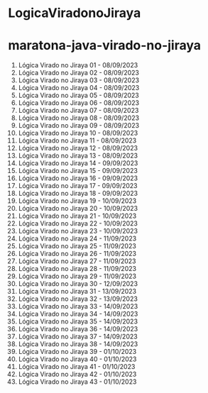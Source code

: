 # LogicaViradonoJiraya 
 
# maratona-java-virado-no-jiraya

1. Lógica Virado no Jiraya 01 - 08/09/2023
1. Lógica Virado no Jiraya 02 - 08/09/2023
1. Lógica Virado no Jiraya 03 - 08/09/2023
1. Lógica Virado no Jiraya 04 - 08/09/2023
1. Lógica Virado no Jiraya 05 - 08/09/2023
1. Lógica Virado no Jiraya 06 - 08/09/2023
1. Lógica Virado no Jiraya 07 - 08/09/2023
1. Lógica Virado no Jiraya 08 - 08/09/2023
1. Lógica Virado no Jiraya 09 - 08/09/2023
1. Lógica Virado no Jiraya 10 - 08/09/2023
1. Lógica Virado no Jiraya 11 - 08/09/2023
1. Lógica Virado no Jiraya 12 - 08/09/2023
1. Lógica Virado no Jiraya 13 - 08/09/2023
1. Lógica Virado no Jiraya 14 - 09/09/2023
1. Lógica Virado no Jiraya 15 - 09/09/2023
1. Lógica Virado no Jiraya 16 - 09/09/2023
1. Lógica Virado no Jiraya 17 - 09/09/2023
1. Lógica Virado no Jiraya 18 - 09/09/2023
1. Lógica Virado no Jiraya 19 - 10/09/2023
1. Lógica Virado no Jiraya 20 - 10/09/2023
1. Lógica Virado no Jiraya 21 - 10/09/2023
1. Lógica Virado no Jiraya 22 - 10/09/2023
1. Lógica Virado no Jiraya 23 - 10/09/2023
1. Lógica Virado no Jiraya 24 - 11/09/2023
1. Lógica Virado no Jiraya 25 - 11/09/2023
1. Lógica Virado no Jiraya 26 - 11/09/2023
1. Lógica Virado no Jiraya 27 - 11/09/2023
1. Lógica Virado no Jiraya 28 - 11/09/2023
1. Lógica Virado no Jiraya 29 - 11/09/2023
1. Lógica Virado no Jiraya 30 - 12/09/2023
1. Lógica Virado no Jiraya 31 - 13/09/2023
1. Lógica Virado no Jiraya 32 - 13/09/2023
1. Lógica Virado no Jiraya 33 - 14/09/2023
1. Lógica Virado no Jiraya 34 - 14/09/2023
1. Lógica Virado no Jiraya 35 - 14/09/2023
1. Lógica Virado no Jiraya 36 - 14/09/2023
1. Lógica Virado no Jiraya 37 - 14/09/2023
1. Lógica Virado no Jiraya 38 - 14/09/2023
1. Lógica Virado no Jiraya 39 - 01/10/2023
1. Lógica Virado no Jiraya 40 - 01/10/2023
1. Lógica Virado no Jiraya 41 - 01/10/2023
1. Lógica Virado no Jiraya 42 - 01/10/2023
1. Lógica Virado no Jiraya 43 - 01/10/2023